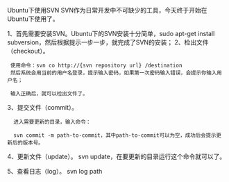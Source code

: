 Ubuntu下使用SVN
SVN作为日常开发中不可缺少的工具，今天终于开始在Ubuntu下使用了。

1、首先需要安装SVN。Ubuntu下的SVN安装十分简单，sudo apt-get install subversion，然后根据提示一步一步，就完成了SVN的安装；
2、检出文件（checkout）。

     使用命令：svn co http://{svn repository url} /destination
     然后系统会用当前的用户名登录，提示输入密码，如果第一次密码输入错误，会提示你输入用户名；

     输入正确后，就可以检出文件了。
3、提交文件（commit）。

      进入需要更新的目录，输入命令：

      svn commit -m path-to-commit，其中path-to-commit可以为空，成功后会提示更新后的版本号。

4、更新文件（update）。
     svn update，在要更新的目录运行这个命令就可以了。

5、查看日志（log）。
     svn log path